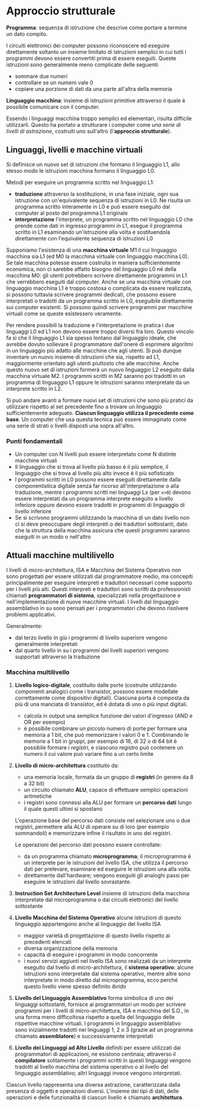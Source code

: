# Approccio strutturale

**Programma**: sequenza di istruzione che descrive come portare a termine un dato compito.

I circuiti elettronici dei computer possono riconoscere ed eseguire direttamente soltanto un insieme limitato di istruzioni semplici in cui tutti i programmi devono essere convertiti prima di essere eseguiti. Queste istruzioni sono generalmente meno complicate delle seguenti:

* sommare due numeri
* controllare se un numero vale 0
* copiare una porzione di dati da una parte all'altra della memoria

**Linguaggio macchina**: insieme di istruzioni primitive attraverso il quale è possibile comunicare con il computer.

Essendo i linguaggi macchina troppo semplici ed elementari, risulta difficile utilizzarli. Questo ha portato a strutturare i computer come _una serie di livelli di astrazione_, costruiti uno sull'altro (l'**approccio strutturale**).

## Linguaggi, livelli e macchine virtuali

Si definisce un nuovo set di istruzioni che formano il linguaggio L1, allo stesso modo le istruzioni macchina formano il linguaggio L0.

Metodi per eseguire un programma scritto nel linguaggio L1:

* **traduzione** attraverso la sostituzione, in una fase iniziale, ogni sua istruzione con un'equivalente sequenza di istruzioni in L0. Ne risulta un programma scritto interamente in L0 e può essere eseguito dal computer al posto del programma L1 originale
* **interpretazione** l'interprete, un programma scritto nel linguaggio L0 che prende come dati in ingresso programmi in L1, esegue il programma scritto in L1 esaminando un'istruzione alla volta e sostituendola direttamente con l'equivalente sequenza di istruzioni L0

Supponiamo l'esistenza di una **macchina virtuale** M1 il cui linguaggio macchina sia L1 (ed M0 la macchina virtuale con linguaggio macchina L0). Se tale macchina potesse essere costruita in maniera sufficientemente economica, non ci sarebbe affatto bisogno del linguaggio L0 né della macchina M0: gli utenti potrebbero scrivere direttamente programmi in L1 che verrebbero eseguiti dal computer. Anche se una macchina virtuale con linguaggio macchina L1 è troppo costosa o complicata da essere realizzata, si possono tuttavia scrivere programmi dedicati, che possono essere interpretati o tradotti da un programma scritto in L0, eseguibile direttamente sui computer esistenti. Si possono quindi scrivere programmi per macchine virtuali come se queste esistessero veramente.

Per rendere possibili la traduzione e l'interpretazione in pratica i due linguaggi L0 ed L1 non devono essere troppo diversi fra loro. Questo vincolo fa sì che il linguaggio L1 sia spesso lontano dal linguaggio ideale, che avrebbe dovuto sollevare il programmatore dall'onere di esprimere algoritmi in un linguaggio più adatto alle macchine che agli utenti.
Si può dunque inventare un nuovo insieme di istruzioni che sia, rispetto ad L1, maggiormente orientato agli utenti piuttosto che alle macchine. Anche questo nuovo set di istruzioni formerà un nuovo linguaggio L2 eseguito dalla macchina virtuale M2. I programmi scritti in M2 saranno poi tradotti in un programma di linguaggio L1 oppure le istruzioni saranno interpretate da un interprete scritto in L2.

Si può andare avanti a formare nuovi set di istruzioni che sono più pratici da utilizzare rispetto al set precedente fino a trovare un linguaggio sufficientemente adeguato. **Ciascun linguaggio utilizza il precedente come base**. Un computer che usa questa tecnica può essere immaginato come una serie di strati o livelli disposti una sopra all'altro.

### Punti fondamentali

* Un computer con N livelli può essere interpretato come N distinte macchine virtuali
* Il linguaggio che si trova al livello più basso è il più semplice, il linguaggio che si trova al livello più alto invece è il più sofisticato
* I programmi scritti in L0 possono essere eseguiti direttamente dalla componentistica digitale senza far ricorso all'interpretazione o alla traduzione, mentre i programmi scritti nei linguaggi Lx (per ```x>0```) devono essere interpretati da un programma interprete eseguito a livello inferiore oppure devono essere tradotti in programmi di linguaggio di livello inferiore
* Se si scrivono programmi utilizzando la macchina di un dato livello non ci si deve preoccupare degli interpreti o dei traduttori sottostanti, dato che la struttura della macchina assicura che questi programmi saranno eseguiti in un modo o nell'altro

## Attuali macchine multilivello

I livelli di micro-architettura, ISA  e Macchina del Sistema Operativo non sono progettati per essere utilizzati dal programmatore medio, ma concepiti principalmente per eseguire interpreti e traduttori necessari come supporto per i livelli più alti. Questi interpreti e traduttori sono scritti da professionisti chiamati **programmatori di sistema**, specializzati nella progettazione e nell'implementazione di nuove macchine virtuali. I livelli dal linguaggio assemblativo in su sono pensati per i programmatori che devono risolvere problemi applicativi.

Generalmente:

* dal terzo livello in giù i programmi di livello superiore vengono generalmente interpretati
* dal quarto livello in su i programmi dei livelli superiori vengono supportati attraverso la traduzione

### Macchina multilivello

1. **Livello logico-digitale**, costituito dalle porte (costruite utilizzando componenti analogici come i transistor, possono essere modellate correttamente come dispositivi digitali). Ciascuna porta è composta da più di una manciata di transistor, ed è dotata di uno o più input digitali.
   * calcola in output una semplice funzione dei valori d'ingresso (AND e OR per esempio)
   * è possibile combinare un piccolo numero di porte per formare una memoria a 1 bit, che può memorizzare i valori 0 e 1. Combinando le memorie a 1 bit in gruppi, per esempio di 16, di 32 o di 64 bit è possibile formare i _registri_, e ciascuno registro può contenere un numero il cui valore può variare fino a un certo limite

2. **Livello di micro-architettura** costituito da:
    * una memoria locale, formata da un gruppo di **registri** (in genere da 8 a 32 bit)
    * un circuito chiamato **ALU**, capace di effettuare semplici operazioni aritmetiche
    * i registri sono connessi alla ALU per formare un **percorso dati** lungo il quale questi ultimi si spostano

   L'operazione base del percorso dati consiste nel selezionare uno o due registri, permettere alla ALU di operare su di loro (per esempio sommandoli) e memorizzare infine il risultato in uno dei registri.

   Le operazioni del percorso dati possono essere controllate:

    * da un programma chiamato **microprogramma**; il microprogramma è un interprete per le istruzioni del livello ISA, che utilizza il percorso dati per prelevare, esaminare ed eseguire le istruzioni una alla volta.
    * direttamente dall'hardware; vengono eseguiti gli analoghi passi per eseguire le istruzioni dal livello sovrastante.

3. **Instruction Set Architecture Level** insieme di istruzioni della macchina interpretate dal microprogramma o dai circuiti elettronici del livello sottostante

4. **Livello Macchina del Sistema Operativo** alcune istruzioni di questo linguaggio appartengono anche al linguaggio del livello ISA
   * maggior varietà di progettazione di questo livello rispetto ai precedenti elencati
   * diversa organizzazione della memoria
   * capacità di eseguire i programmi in modo concorrente
   * i nuovi servizi aggiunti nel livello ISA sono realizzati da un interprete eseguito dal livello di micro-architettura, il **sistema operativo**: alcune istruzioni sono interpretate dal sistema operativo, mentre altre sono interpretate in modo diretto dal microprogramma, ecco perché questo livello viene spesso definito _ibrido_

5. **Livello del Linguaggio Assemblativo** forma simbolica di uno dei linguaggi sottostanti, fornisce ai programmatori un modo per scrivere programmi per i livelli di micro-architettura, ISA e macchina del S.O., in una forma meno difficoltosa rispetto a quella del linguaggio delle rispettive macchine virtuali. I programmi in linguaggio assemblativo sono inizialmente tradotti nei linguaggi 1, 2 o 3 (grazie ad un programma chiamato **assemblatore**) e successivamente interpretati

6. **Livello dei Linguaggi ad Alto Livello** definiti per essere utilizzati dai programmatori di applicazioni, ne esistono centinaia; attraverso il **compilatore** solitamente i programmi scritti in questi linguaggi vengono tradotti al livello macchina del sistema operativo o al livello del linguaggio assemblativo; altri linguaggi invece vengono interpretati.

Ciascun livello rappresenta una diversa astrazione, caratterizzata dalla presenza di oggetti e operazioni diversi. L'insieme dei tipi di dati, delle operazioni e delle funzionalità di ciascun livello è chiamato **architettura**.
